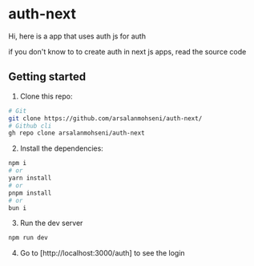 # auth-next
Hi, here is a app that uses auth js for auth

if you don't know to to create auth in next js apps, read the source code

## Getting started

1. Clone this repo:
```bash
# Git
git clone https://github.com/arsalanmohseni/auth-next/
# Github cli
gh repo clone arsalanmohseni/auth-next
```
2. Install the dependencies:
```bash
npm i
# or
yarn install
# or
pnpm install
# or
bun i
```
3. Run the dev server
```bash
npm run dev
```
4. Go to [http://localhost:3000/auth] to see the login
